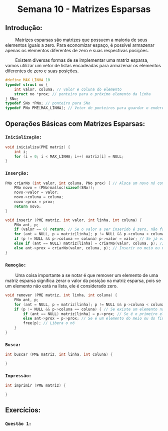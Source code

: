 <h1 align="center"> Semana 10 - Matrizes Esparsas </h1>

## Introdução:
&emsp;&emsp; Matrizes esparsas são matrizes que possuem a maioria de seus elementos iguais a zero. Para economizar espaço, é possível armazenar apenas os elementos diferentes de zero e suas respectivas posições.

&emsp;&emsp; Existem diversas formas de se implementar uma matriz esparsa, vamos utilizar um vetor de listas encadeadas para armazenar os elementos diferentes de zero e suas posições.
~~~c
#define MAX_LINHA 10
typedef struct no {
    int valor, coluna; // valor e coluna do elemento
    struct no *prox; // ponteiro para o próximo elemento da linha
} SNo;
typedef SNo *PNo; // ponteiro para SNo
typedef PNo PME[MAX_LINHA]; // Vetor de ponteiros para guardar o endereço do primeiro nó de cada linha
~~~

## Operações Básicas com Matrizes Esparsas:
### `Inicialização:`
~~~c
void inicializa(PME matriz) {
    int i;
    for (i = 0; i < MAX_LINHA; i++) matriz[i] = NULL;
}
~~~

### `Inserção:`
~~~c
PNo criarNo (int valor, int coluna, PNo prox) { // Aloca um novo nó com os valores passados e retorna o endereço
    PNo novo = (PNo)malloc(sizeof(SNo));
    novo->valor = valor;
    novo->coluna = coluna;
    novo->prox = prox;
    return novo;
}
~~~
~~~c
void inserir (PME matriz, int valor, int linha, int coluna) {
    PNo ant, p;
    if (valor == 0) return; // Se o valor a ser inserido é zero, não faz nada
    for (ant = NULL, p = matriz[linha]; p != NULL && p->coluna < coluna; ant = p, p = p->prox); // percorre a linha até encontrar a posição correta
    if (p != NULL && p->coluna == coluna) p->valor = valor; // Se já existe um elemento na posição, atualiza o valor
    else if (ant == NULL) matriz[linha] = criarNo(valor, coluna, p); // Inserir no início da linha
    else ant->prox = criarNo(valor, coluna, p); // Inserir no meio ou no final da linha
}
~~~

### `Remoção:`
&emsp;&emsp; Uma coisa importante a se notar é que remover um elemento de uma matriz esparsa significa zerar o valor da posição na matriz esparsa, pois se um elemento não está na lista, ele é considerado zero.
~~~c
void remover (PME matriz, int linha, int coluna) {
    PNo ant, p;
    for (ant = NULL, p = matriz[linha]; p != NULL && p->coluna < coluna; ant = p, p = p->prox); // percorre a linha até encontrar a posição correta
    if (p != NULL && p->coluna == coluna) { // Se existe um elemento na posição
        if (ant == NULL) matriz[linha] = p->prox; // Se é o primeiro elemento da linha
        else ant->prox = p->prox; // Se é um elemento do meio ou do final da linha
        free(p); // Libera o nó
    }
}
~~~

### `Busca:`
~~~c
int buscar (PME matriz, int linha, int coluna) {

}
~~~

### `Impressão:`
~~~c
int imprimir (PME matriz) {

}
~~~



## Exercícios:
### `Questão 1:`